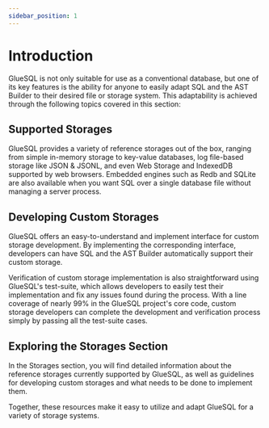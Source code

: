 ```yaml
---
sidebar_position: 1
---
```


# Introduction

GlueSQL is not only suitable for use as a conventional database, but one of its key features is the ability for anyone to easily adapt SQL and the AST Builder to their desired file or storage system. This adaptability is achieved through the following topics covered in this section:

## Supported Storages

GlueSQL provides a variety of reference storages out of the box, ranging from simple in-memory storage to key-value databases, log file-based storage like JSON & JSONL, and even Web Storage and IndexedDB supported by web browsers. Embedded engines such as Redb and SQLite are also available when you want SQL over a single database file without managing a server process.

## Developing Custom Storages

GlueSQL offers an easy-to-understand and implement interface for custom storage development. By implementing the corresponding interface, developers can have SQL and the AST Builder automatically support their custom storage. 

Verification of custom storage implementation is also straightforward using GlueSQL's test-suite, which allows developers to easily test their implementation and fix any issues found during the process. With a line coverage of nearly 99% in the GlueSQL project's core code, custom storage developers can complete the development and verification process simply by passing all the test-suite cases.

## Exploring the Storages Section

In the Storages section, you will find detailed information about the reference storages currently supported by GlueSQL, as well as guidelines for developing custom storages and what needs to be done to implement them.

Together, these resources make it easy to utilize and adapt GlueSQL for a variety of storage systems.
